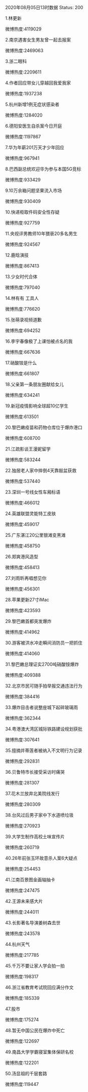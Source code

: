 2020年08月05日13时数据
Status: 200

1.林更新

微博热度:4119029

2.南京遇害女生男友曾一起去报案

微博热度:2469063

3.浙二眼科

微博热度:2209611

4.作者回应带女儿穿越回我爱我家

微博热度:1937238

5.杭州新增1例无症状感染者

微博热度:1284020

6.德阳安医生自杀案今日开庭

微博热度:1197867

7.华为年薪201万天才少年回应

微博热度:967941

8.巴西副总统欢迎华为参与本国5G竞标

微博热度:933429

9.10万余箱问题坚果流入市场

微博热度:930409

10.快递柜取件码安全性存疑

微博热度:927759

11.央视评男教师10年猥亵20多名男生

微博热度:924567

12.鹿晗演技

微博热度:867413

13.少女时代合体

微博热度:797040

14.林有有 工具人

微博热度:776620

15.张萌录视频道歉

微博热度:694252

16.李宇春像极了上课怕被点名的我

微博热度:667636

17.硝酸铵是什么

微博热度:661807

18.父亲第一条朋友圈献给女儿

微博热度:634241

19.新冠疫情影响全球超10亿学生

微博热度:613501

20.黎巴嫩疫苗和药物仓库位于爆炸港口

微博热度:608700

21.江疏影谈王漫妮留学

微博热度:583244

22.独居老人家中摔倒4天靠敲盆获救

微博热度:537440

23.深圳一号线女性车厢标语

微博热度:466012

24.英雄联盟灵能特工皮肤

微博热度:459017

25.广东湛江20公里银滩变黑滩

微博热度:458750

26.郑爽港风造型

微博热度:458413

27.刘雨昕再唱想见你

微博热度:456301

28.苹果更新27寸iMac

微博热度:423593

29.黎巴嫩首都突发爆炸

微博热度:414962

30.游客被洪水冲走瞬间消防员一把抓住

微博热度:414060

31.黎巴嫩总理证实2700吨硝酸铵爆炸

微博热度:409388

32.北京市民可随手拍举报交通违法行为

微博热度:384416

33.爆炸目击者说整座城下起碎玻璃雨

微博热度:362344

34.粤港澳大湾区城际铁路建设规划获批

微博热度:307641

35.擅摘并蒂莲者被纳入不文明行为记录

微博热度:292831

36.贝鲁特市长接受采访时痛哭

微博热度:281307

37.花木兰放弃北美院线发行

微博热度:280309

38.台风过后男子家中下水道喷垃圾

微博热度:270923

39.大学生制作高校土味宣传片

微博热度:260719

40.26年前张玉环故意杀人案6大疑点

微博热度:254453

41.江南百景图金画轴抽卡

微博热度:247475

42.王源未来感大片

微博热度:244011

43.长影著名导演姜树森去世

微博热度:243578

44.杭州天气

微博热度:217785

45.千万不要让家人学会拍一拍

微博热度:198317

46.浙江省教育考试院回应满分作文

微博热度:185339

47.股市

微博热度:175274

48.暂无中国公民在爆炸中死亡

微博热度:122697

49.南昌大学学霸寝室集体保研名校

微博热度:122201

50.汤显祖的千层套路

微博热度:119447

